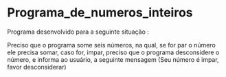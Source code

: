 # Programa_de_numeros_inteiros
Programa desenvolvido para a seguinte situação :

Preciso que o programa some seis números, na qual, se for par o número ele precisa somar, caso for, impar, preciso que o programa desconsidere o número, e informa ao usuário, a seguinte mensagem (Seu número é impar, favor desconsiderar)
